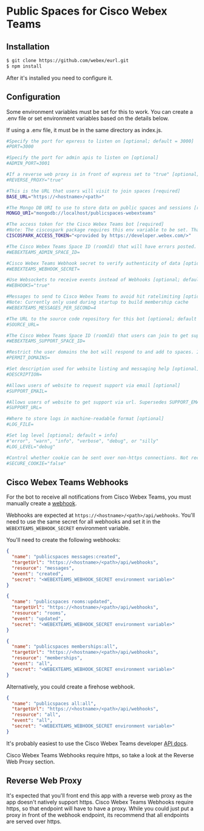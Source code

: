 # Public Spaces for Cisco Webex Teams

Installation
------------

``` bash
$ git clone https://github.com/webex/eurl.git
$ npm install
```

After it's installed you need to configure it.

Configuration
------------

Some environment variables must be set for this to work. You can create a .env file or set environment variables based on the details below.

If using a .env file, it must be in the same directory as index.js.

``` bash
#Specify the port for epxress to listen on [optional; default = 3000]
#PORT=3000

#Specify the port for admin apis to listen on [optional]
#ADMIN_PORT=3001

#If a reverse web proxy is in front of express set to "true" [optional; default = false]
#REVERSE_PROXY="true"

#This is the URL that users will visit to join spaces [required]
BASE_URL="https://<hostname>/<path>"

#The Mongo DB URI to use to store data on public spaces and sessions [required]
MONGO_URI="mongodb://localhost/publicspaces-webexteams"

#The access token for the Cisco Webex Teams bot [required]
#Note: The ciscospark package requires this env variable to be set. That package hasn't changed naming to Webex Teams yet.
CISCOSPARK_ACCESS_TOKEN="<provided by https://developer.webex.com/>"

#The Cisco Webex Teams Space ID (roomId) that will have errors posted. Required to test existance of accounts in Cisco Webex Teams [optional]
#WEBEXTEAMS_ADMIN_SPACE_ID=

#Cisco Webex Teams Webhook secret to verify authenticity of data [optional]
#WEBEXTEAMS_WEBHOOK_SECRET=

#Use Websockets to receive events instead of Webhooks [optional; default = false]
#WEBHOOKS="true"

#Messages to send to Cisco Webex Teams to avoid hit ratelimiting [optional; default = 4]
#Note: Currently only used during startup to build membership cache
#WEBEXTEAMS_MESSAGES_PER_SECOND=4

#The URL to the source code repository for this bot [optional; default = https://github.com/birdietiger/publicspaces-webexteams]
#SOURCE_URL=

#The Cisco Webex Teams Space ID (roomId) that users can join to get support [optional]
#WEBEXTEAMS_SUPPORT_SPACE_ID=

#Restrict the user domains the bot will respond to and add to spaces. If set, disables "internal" setting in spaces [optional]
#PERMIT_DOMAINS=

#Set description used for website listing and messaging help [optional]
#DESCRIPTION=

#Allows users of website to request support via email [optional]
#SUPPORT_EMAIL=

#Allows users of website to get support via url. Supersedes SUPPORT_EMAIL [optional]
#SUPPORT_URL=

#Where to store logs in machine-readable format [optional]
#LOG_FILE=

#Set log level [optional; default = info]
#"error", "warn", "info", "verbose", "debug", or "silly"
#LOG_LEVEL="debug"

#Control whether cookie can be sent over non-https connections. Not recommended for production [optional; default = true]
#SECURE_COOKIE="false"
```

Cisco Webex Teams Webhooks
------------

For the bot to receive all notifications from Cisco Webex Teams, you must manually create a [webhook](https://developer.webex.com/webhooks-explained.html).

Webhooks are expected at `https://<hostname>/<path>/api/webhooks`. You'll need to use the same secret for all webhooks and set it in the `WEBEXTEAMS_WEBHOOK_SECRET` environment variable.

You'll need to create the following webhooks:

``` json
{
  "name": "publicspaces messages:created",
  "targetUrl": "https://<hostname>/<path>/api/webhooks",
  "resource": "messages",
  "event": "created",
  "secret": "<WEBEXTEAMS_WEBHOOK_SECRET environment variable>"
}
```

``` json
{
  "name": "publicspaces rooms:updated",
  "targetUrl": "https://<hostname>/<path>/api/webhooks",
  "resource": "rooms",
  "event": "updated",
  "secret": "<WEBEXTEAMS_WEBHOOK_SECRET environment variable>"
}
```

``` json
{
  "name": "publicspaces memberships:all",
  "targetUrl": "https://<hostname>/<path>/api/webhooks",
  "resource": "memberships",
  "event": "all",
  "secret": "<WEBEXTEAMS_WEBHOOK_SECRET environment variable>"
}
```

Alternatively, you could create a firehose webhook.

``` json
{
  "name": "publicspaces all:all",
  "targetUrl": "https://<hostname>/<path>/api/webhooks",
  "resource": "all",
  "event": "all",
  "secret": "<WEBEXTEAMS_WEBHOOK_SECRET environment variable>"
}
```

It's probably easiest to use the Cisco Webex Teams developer [API docs](https://developer.webex.com/endpoint-webhooks-post.html).

Cisco Webex Teams Webhooks require https, so take a look at the Reverse Web Proxy section.

Reverse Web Proxy
------------

It's expected that you'll front end this app with a reverse web proxy as the app doesn't natively support https. Cisco Webex Teams Webhooks require https, so that endpoint will have to have a proxy. While you could just put a proxy in front of the webhook endpoint, its recommend that all endpoints are served over https.
